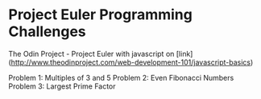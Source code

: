 Project Euler Programming Challenges
=====================
The Odin Project - Project Euler with javascript on [link] (http://www.theodinproject.com/web-development-101/javascript-basics)

Problem 1: Multiples of 3 and 5
Problem 2: Even Fibonacci Numbers
Problem 3: Largest Prime Factor
